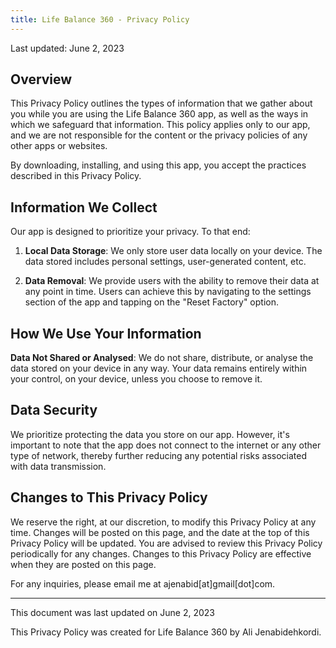 ```yaml
---
title: Life Balance 360 - Privacy Policy
---
```


Last updated: June 2, 2023

## Overview

This Privacy Policy outlines the types of information that we gather about you while you are using the Life Balance 360 app, as well as the ways in which we safeguard that information. This policy applies only to our app, and we are not responsible for the content or the privacy policies of any other apps or websites.

By downloading, installing, and using this app, you accept the practices described in this Privacy Policy.

## Information We Collect

Our app is designed to prioritize your privacy. To that end:

1. **Local Data Storage**: We only store user data locally on your device. The data stored includes personal settings, user-generated content, etc.

2. **Data Removal**: We provide users with the ability to remove their data at any point in time. Users can achieve this by navigating to the settings section of the app and tapping on the "Reset Factory" option.

## How We Use Your Information

**Data Not Shared or Analysed**: We do not share, distribute, or analyse the data stored on your device in any way. Your data remains entirely within your control, on your device, unless you choose to remove it.

## Data Security

We prioritize protecting the data you store on our app. However, it's important to note that the app does not connect to the internet or any other type of network, thereby further reducing any potential risks associated with data transmission.

## Changes to This Privacy Policy

We reserve the right, at our discretion, to modify this Privacy Policy at any time. Changes will be posted on this page, and the date at the top of this Privacy Policy will be updated. You are advised to review this Privacy Policy periodically for any changes. Changes to this Privacy Policy are effective when they are posted on this page.

For any inquiries, please email me at ajenabid[at]gmail[dot]com.

---

This document was last updated on June 2, 2023

This Privacy Policy was created for Life Balance 360 by Ali Jenabidehkordi.
